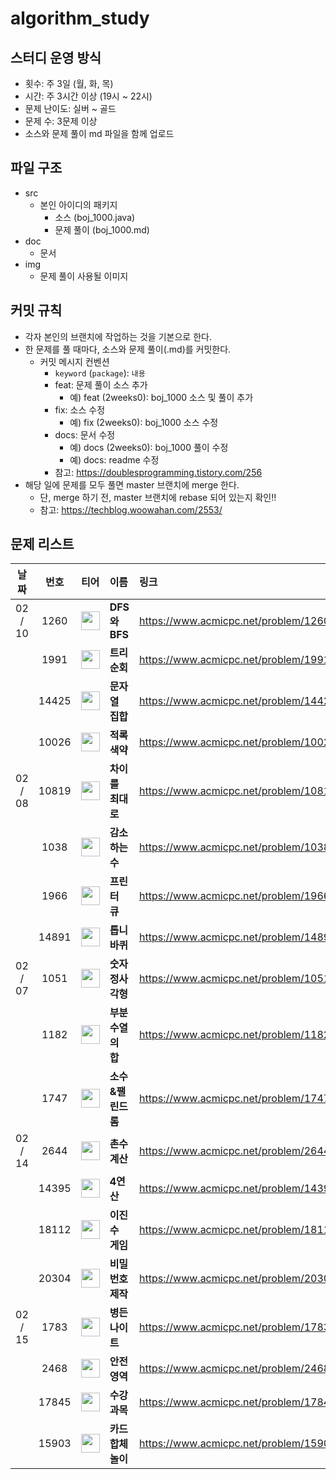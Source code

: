 # algorithm_study

## 스터디 운영 방식

- 횟수: 주 3일 (월, 화, 목)
- 시간: 주 3시간 이상 (19시 ~ 22시)
- 문제 난이도: 실버 ~ 골드
- 문제 수: 3문제 이상
- 소스와 문제 풀이 md 파일을 함께 업로드

## 파일 구조

- src
    - 본인 아이디의 패키지
      - 소스 (boj_1000.java)
      - 문제 풀이 (boj_1000.md)  
- doc
  - 문서
- img
    - 문제 풀이 사용될 이미지


## 커밋 규칙

- 각자 본인의 브랜치에 작업하는 것을 기본으로 한다.
- 한 문제를 풀 때마다, 소스와 문제 풀이(.md)를 커밋한다.
    - 커밋 메시지 컨벤션
        - `keyword` (`package`): `내용`
        - feat: 문제 풀이 소스 추가 
            - 예) feat (2weeks0): boj_1000 소스 및 풀이 추가
        - fix: 소스 수정
            - 예) fix (2weeks0): boj_1000 소스 수정
        - docs: 문서 수정
            - 예) docs (2weeks0): boj_1000 풀이 수정
            - 예) docs: readme 수정
        - 참고: https://doublesprogramming.tistory.com/256
- 해당 일에 문제를 모두 풀면 master 브랜치에 merge 한다.
    - 단, merge 하기 전, master 브랜치에 rebase 되어 있는지 확인!!
    - 참고: https://techblog.woowahan.com/2553/

## 문제 리스트

|날짜|번호|티어|이름|링크|
|:---:|:---:|:---:|:---|:---|
|02 / 10|1260|<img src="https://d2gd6pc034wcta.cloudfront.net/tier/9.svg" width="30" height="30"/>|**DFS와 BFS**|https://www.acmicpc.net/problem/1260|
| |1991|<img src="https://d2gd6pc034wcta.cloudfront.net/tier/10.svg" width="30" height="30"/>|**트리 순회**|https://www.acmicpc.net/problem/1991|
| |14425|<img src="https://d2gd6pc034wcta.cloudfront.net/tier/8.svg" width="30" height="30"/>|**문자열 집합**|https://www.acmicpc.net/problem/14425|
| |10026|<img src="https://d2gd6pc034wcta.cloudfront.net/tier/11.svg" width="30" height="30"/>|**적록색약**|https://www.acmicpc.net/problem/10026|
|02 / 08|10819|<img src="https://d2gd6pc034wcta.cloudfront.net/tier/9.svg" width="30" height="30"/>|**차이를 최대로**|https://www.acmicpc.net/problem/10819|
| |1038|<img src="https://d2gd6pc034wcta.cloudfront.net/tier/11.svg" width="30" height="30"/>|**감소하는 수**|https://www.acmicpc.net/problem/1038|
| |1966|<img src="https://d2gd6pc034wcta.cloudfront.net/tier/8.svg" width="30" height="30"/>|**프린터 큐**|https://www.acmicpc.net/problem/1966|
| |14891|<img src="https://d2gd6pc034wcta.cloudfront.net/tier/10.svg" width="30" height="30"/>|**톱니바퀴**|https://www.acmicpc.net/problem/14891|
|02 / 07|1051|<img src="https://d2gd6pc034wcta.cloudfront.net/tier/8.svg" width="30" height="30"/>|**숫자 정사각형**|https://www.acmicpc.net/problem/1051|
| |1182|<img src="https://d2gd6pc034wcta.cloudfront.net/tier/9.svg" width="30" height="30"/>|**부분수열의 합**|https://www.acmicpc.net/problem/1182|
| |1747|<img src="https://d2gd6pc034wcta.cloudfront.net/tier/10.svg" width="30" height="30"/>|**소수&팰린드롬**|https://www.acmicpc.net/problem/1747|
|02 / 14|2644|<img src="https://d2gd6pc034wcta.cloudfront.net/tier/9.svg" width="30" height="30"/>|**촌수계산**|https://www.acmicpc.net/problem/2644|
| |14395|<img src="https://d2gd6pc034wcta.cloudfront.net/tier/11.svg" width="30" height="30"/>|**4연산**|https://www.acmicpc.net/problem/14395|
| |18112|<img src="https://d2gd6pc034wcta.cloudfront.net/tier/11.svg" width="30" height="30"/>|**이진수 게임**|https://www.acmicpc.net/problem/18112|
| |20304|<img src="https://d2gd6pc034wcta.cloudfront.net/tier/16.svg" width="30" height="30"/>|**비밀번호 제작**|https://www.acmicpc.net/problem/20304|
|02 / 15|1783|<img src="https://d2gd6pc034wcta.cloudfront.net/tier/7.svg" width="30" height="30"/>|**병든 나이트**|https://www.acmicpc.net/problem/1783|
| |2468|<img src="https://d2gd6pc034wcta.cloudfront.net/tier/10.svg" width="30" height="30"/>|**안전 영역**|https://www.acmicpc.net/problem/2468|
| |17845|<img src="https://d2gd6pc034wcta.cloudfront.net/tier/11.svg" width="30" height="30"/>|**수강 과목**|https://www.acmicpc.net/problem/17845|
| |15903|<img src="https://d2gd6pc034wcta.cloudfront.net/tier/9.svg" width="30" height="30"/>|**카드 합체 놀이**|https://www.acmicpc.net/problem/15903|